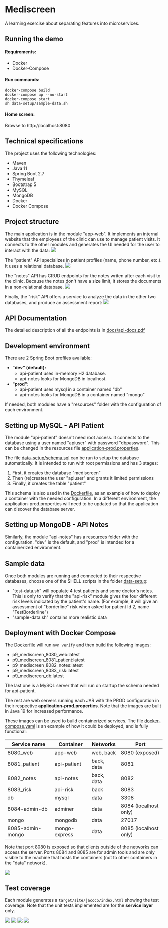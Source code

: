 # Mediscreen

A learning exercise about separating features into microservices.

## Running the demo
#### Requirements:
- Docker
- Docker-Compose
#### Run commands:
```
docker-compose build
docker-compose up --no-start
docker-compose start
sh data-setup/sample-data.sh
```
#### Home screen:
Browse to http://localhost:8080
## Technical specifications

The project uses the following technologies:
- Maven
- Java 11
- Spring Boot 2.7
- Thymeleaf
- Bootstrap 5
- MySQL
- MongoDB
- Docker
- Docker Compose

## Project structure

The main application is in the module "app-web". It implements an internal website that the employees of the clinic can use to manage patient visits. It connects to the other modules and generates the UI needed for the user to interact with the data:
![](docs/uml/app-web.png)

The "patient" API specializes in patient profiles (name, phone number, etc.). It uses a relational database.
![](docs/uml/api-patient.png)

The "notes" API has CRUD endpoints for the notes writen after each visit to the clinic. Because the notes don't have a size limit, it stores the documents in a non-relational database.
![](docs/uml/api-notes.png)

Finally, the "risk" API offers a service to analyze the data in the other two databases, and produce an assessment report:
![](docs/uml/api-risk.png)

## API Documentation

The detailed description of all the endpoints is in [docs/api-docs.pdf](docs/api-docs-v1.pdf)

## Development environment

There are 2 Spring Boot profiles available:
- **"dev" (default):** 
  - api-patient uses in-memory H2 database.
  - api-notes looks for MongoDB in localhost.
- **"prod":** 
  - api-patient uses mysql in a container named "db"
  - api-notes looks for MongoDB in a container named "mongo"

If needed, both modules have a "resources" folder with the configuration of each environment.

## Setting up MySQL - API Patient

The module "api-patient" doesn't need root access. It connects to the database using a user named "apiuser" with password "dbpassword". This can be changed in the resources file [application-prod.properties](api-patient/src/main/resources/application-prod.properties).

The file [data-setup/schema.sql](data-setup/schema.sql) can be run to setup the database automatically. It is intended to run with root permissions and has 3 stages:
1. First, it creates the database "mediscreen"
2. Then (re)creates the user "apiuser" and grants it limited permissions
3. Finally, it creates the table "patient"

This schema is also used in the [Dockerfile](Dockerfile), as an example of how to deploy a container with the needed configuration. In a different environment, the application-prod.properties will need to be updated so that the application can discover the database server.

## Setting up MongoDB - API Notes

Similarly, the module "api-notes" has a [resources](api-notes/src/main/resources) folder with the configuration. "dev" is the default, and "prod" is intended for a containerized environment.

## Sample data

Once both modules are running and connected to their respective databases, choose one of the SHELL scripts in the folder [data-setup](data-setup):
- "test-data.sh" will populate 4 test patients and some doctor's notes. This is only to verify that the "api-risk" module gives the four different risk levels indicated by the patient's name. (For example, it will give an assessment of "borderline" risk when asked for patient Id 2, name "TestBorderline")
- "sample-data.sh" contains more realistic data

## Deployment with Docker Compose

The [Dockerfile](Dockerfile) will run `mvn verify` and then build the following images:
- p9_mediscreen_8080_web:latest
- p9_mediscreen_8081_patient:latest
- p9_mediscreen_8082_notes:latest
- p9_mediscreen_8083_risk:latest
- p9_mediscreen_db:latest

The last one is a MySQL server that will run on startup the schema needed for api-patient. 

The rest are web servers running each JAR with the PROD configuration in their respective **application-prod.properties**. Note that the images are built in Java 19 for increased performance.

These images can be used to build containerized services. The file [docker-compose.yaml](docker-compose.yaml) is an example of how it could be deployed, and is fully functional:

| Service name     | Container     | Networks   | Port                  |
|------------------|---------------|------------|-----------------------|
| 8080_web         | app-web       | web, back  | 8080 (exposed)        |
| 8081_patient     | api-patient   | back, data | 8081                  |
| 8082_notes       | api-notes     | back, data | 8082                  |
| 8083_risk        | api-risk      | back       | 8083                  |
| db               | mysql         | data       | 3308                  |
| 8084-admin-db    | adminer       | data       | 8084 (localhost only) |
| mongo            | mongodb       | data       | 27017                 |
| 8085-admin-mongo | mongo-express | data       | 8085 (localhost only) |

Note that port 8080 is exposed so that clients outside of the networks can access the server. Ports 8084 and 8085 are for admin tools and are only visible to the machine that hosts the containers (not to other containers in the "data" network).

![](docs/uml/docker-compose.png)

## Test coverage

Each module generates a `target/site/jacoco/index.html` showing the test coverage. Note that the unit tests implemented are for the **service layer** only.

![](docs/jacoco/jacoco-web.png)
![](docs/jacoco/jacoco-patient.png)
![](docs/jacoco/jacoco-notes.png)
![](docs/jacoco/jacoco-risk.png)